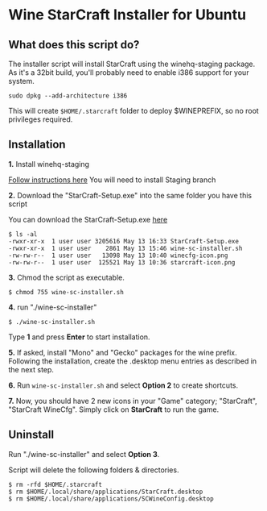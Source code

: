 Wine StarCraft Installer for Ubuntu
========================================

## What does this script do?

The installer script will install StarCraft using the winehq-staging package. As it's a 32bit build, you'll probably need to enable i386 support for your system. 

`sudo dpkg --add-architecture i386`


This will create `$HOME/.starcraft` folder to deploy $WINEPREFIX, so no root privileges required.

## Installation
**1.** Install winehq-staging

[Follow instructions here](https://wiki.winehq.org/Ubuntu)
You will need to install Staging branch

**2.** Download the "StarCraft-Setup.exe" into the same folder you have this script

You can download the StarCraft-Setup.exe [here](https://battle.net/download/getInstallerForGame?version=LIVE&gameProgram=STARCRAFT "StarCraft-Setup.exe")

```
$ ls -al
-rwxr-xr-x  1 user user 3205616 May 13 16:33 StarCraft-Setup.exe
-rwxr-xr-x  1 user user    2861 May 13 15:46 wine-sc-installer.sh
-rw-rw-r--  1 user user   13098 May 13 10:40 winecfg-icon.png
-rw-rw-r--  1 user user  125521 May 13 10:36 starcraft-icon.png
```
**3.** Chmod the script as executable.

`$ chmod 755 wine-sc-installer.sh`

**4.** run "./wine-sc-installer"

`$ ./wine-sc-installer.sh`

Type **1** and press **Enter** to start installation. 

**5.** If asked, install "Mono" and "Gecko" packages for the wine prefix. Following the installation, create the .desktop menu entries as described in the next step. 

**6.** Run `wine-sc-installer.sh` and select **Option 2** to create shortcuts.

**7.** Now, you should have 2 new icons in your "Game" category; "StarCraft", "StarCraft WineCfg". Simply click on **StarCraft** to run the game.

## Uninstall

Run "./wine-sc-installer" and select **Option 3**.

Script will delete the following folders & directories.

```
$ rm -rfd $HOME/.starcraft
$ rm $HOME/.local/share/applications/StarCraft.desktop
$ rm $HOME/.local/share/applications/SCWineConfig.desktop
```
